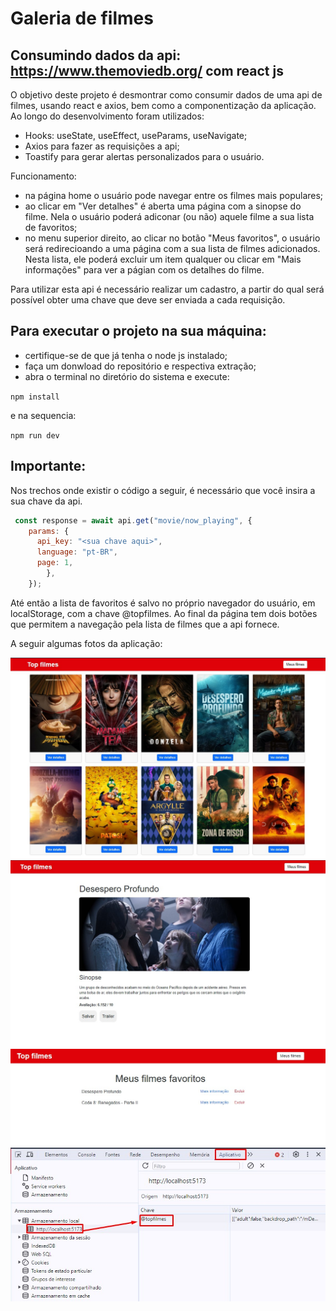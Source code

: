 # Galeria de filmes

## Consumindo dados da api: https://www.themoviedb.org/ com react js

O objetivo deste projeto é desmontrar como consumir dados de uma api de filmes, usando react e axios, bem como a componentização da aplicação. Ao longo do desenvolvimento foram utilizados:

* Hooks: useState, useEffect, useParams, useNavigate;
* Axios para fazer as requisições a api;
* Toastify para gerar alertas personalizados para o usuário.


Funcionamento: 
* na página home o usuário pode navegar entre os filmes mais populares;
* ao clicar em "Ver detalhes" é aberta uma página com a sinopse do filme. Nela o usuário poderá adiconar (ou não) aquele filme a sua lista de favoritos;
* no menu superior direito, ao clicar no botão "Meus favoritos", o usuário será redirecioando a uma página com a sua lista de filmes adicionados. Nesta lista, ele poderá excluir um item qualquer ou clicar em "Mais informações" para ver a págian com os detalhes do filme.

Para utilizar esta api é necessário realizar um cadastro, a partir do qual será possível obter uma chave que deve ser enviada a cada requisição.


## Para executar o projeto na sua máquina:

* certifique-se de que já tenha o node js instalado;
* faça um donwload do repositório e respectiva extração;
* abra o terminal no diretório do sistema e execute:

```npm install``` 

e na sequencia:

 ```npm run dev```

## Importante:

Nos trechos onde existir o código a seguir, é necessário que você insira a sua chave da api.

```javascript
 const response = await api.get("movie/now_playing", {
    params: {
      api_key: "<sua chave aqui>",
      language: "pt-BR",
      page: 1,
        },
    });
```

Até então a lista de favoritos é salvo no próprio navegador do usuário, em localStorage, com a chave @topfilmes. Ao final da página tem dois botões que permitem a navegação pela lista de filmes que a api fornece.

A seguir algumas fotos da aplicação:

![Página home](/src/assets/img/home.jpg)
![Página home](/src/assets/img/detalhes.jpg)
![Página home](/src/assets/img/info.jpg)
![Página home](/src/assets/img/localstorage.jpg)
